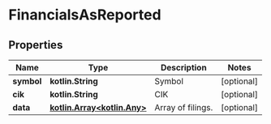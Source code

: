 
# FinancialsAsReported

## Properties
Name | Type | Description | Notes
------------ | ------------- | ------------- | -------------
**symbol** | **kotlin.String** | Symbol |  [optional]
**cik** | **kotlin.String** | CIK |  [optional]
**data** | [**kotlin.Array&lt;kotlin.Any&gt;**](kotlin.Any.md) | Array of filings. |  [optional]



